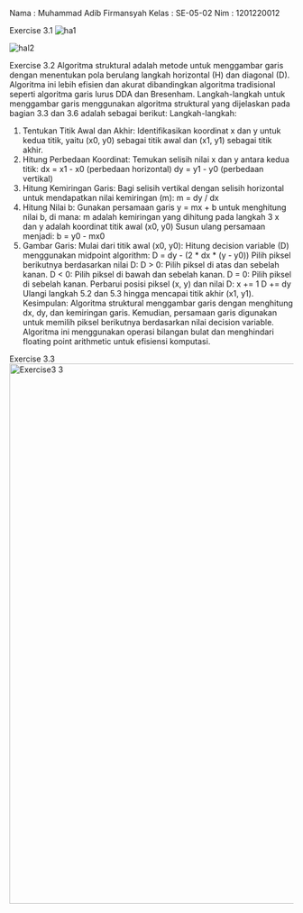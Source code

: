 Nama : Muhammad Adib Firmansyah
Kelas : SE-05-02
Nim : 1201220012

Exercise 3.1 
![ha1](https://github.com/adibfirmannn/Tugas2-Grafkom-MuhammmadAdibFirmansyah/assets/62836231/0b4106a0-530e-475d-82d4-0e1c94df39dc)

![hal2](https://github.com/adibfirmannn/Tugas2-Grafkom-MuhammmadAdibFirmansyah/assets/62836231/55a0fbc1-789f-4b78-a92e-57c9489bdcfe)


Exercise 3.2
Algoritma struktural adalah metode untuk menggambar garis dengan menentukan
pola berulang langkah horizontal (H) dan diagonal (D). Algoritma ini lebih efisien dan akurat
dibandingkan algoritma tradisional seperti algoritma garis lurus DDA dan Bresenham.
Langkah-langkah untuk menggambar garis menggunakan algoritma struktural yang
dijelaskan pada bagian 3.3 dan 3.6 adalah sebagai berikut:
Langkah-langkah:
1. Tentukan Titik Awal dan Akhir:
Identifikasikan koordinat x dan y untuk kedua titik, yaitu (x0, y0) sebagai titik awal dan (x1,
y1) sebagai titik akhir.
2. Hitung Perbedaan Koordinat:
Temukan selisih nilai x dan y antara kedua titik:
dx = x1 - x0 (perbedaan horizontal)
dy = y1 - y0 (perbedaan vertikal)
3. Hitung Kemiringan Garis:
Bagi selisih vertikal dengan selisih horizontal untuk mendapatkan nilai kemiringan (m):
m = dy / dx
4. Hitung Nilai b:
Gunakan persamaan garis y = mx + b untuk menghitung nilai b, di mana:
m adalah kemiringan yang dihitung pada langkah 3
x dan y adalah koordinat titik awal (x0, y0)
Susun ulang persamaan menjadi:
b = y0 - mx0
5. Gambar Garis:
Mulai dari titik awal (x0, y0):
Hitung decision variable (D) menggunakan midpoint algorithm:
D = dy - (2 * dx * (y - y0))
Pilih piksel berikutnya berdasarkan nilai D:
D > 0: Pilih piksel di atas dan sebelah kanan.
D < 0: Pilih piksel di bawah dan sebelah kanan.
D = 0: Pilih piksel di sebelah kanan.
Perbarui posisi piksel (x, y) dan nilai D:
x += 1
D += dy
Ulangi langkah 5.2 dan 5.3 hingga mencapai titik akhir (x1, y1).
Kesimpulan:
Algoritma struktural menggambar garis dengan menghitung dx, dy, dan kemiringan
garis. Kemudian, persamaan garis digunakan untuk memilih piksel berikutnya berdasarkan
nilai decision variable. Algoritma ini menggunakan operasi bilangan bulat dan menghindari
floating point arithmetic untuk efisiensi komputasi.

Exercise 3.3
<img width="959" alt="Exercise3 3" src="https://github.com/adibfirmannn/Tugas2-Grafkom-MuhammmadAdibFirmansyah/assets/62836231/fea762c0-199b-496c-83df-d781b4fb08ac">
